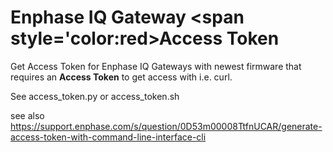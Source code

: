 # Enphase IQ Gateway <span style='color:red>Access Token</span>

Get Access Token for Enphase IQ Gateways with newest firmware that requires an <b>Access Token</b> to get access with i.e. curl.

See access_token.py or access_token.sh

see also https://support.enphase.com/s/question/0D53m00008TtfnUCAR/generate-access-token-with-command-line-interface-cli
